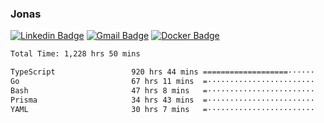 ### Jonas
[![Linkedin Badge](https://img.shields.io/badge/-Jonas%20Neto-9933F7?style=flat-square&logo=Linkedin&logoColor=white&link=https://www.linkedin.com/in/jonas-nogueira-neto/)](https://www.linkedin.com/in/jonas-nogueira-neto/)
[![Gmail Badge](https://img.shields.io/badge/-nogueiraneto.jonas@gmail.com-9933F7?style=flat-square&logo=Gmail&logoColor=white&link=mailto:nogueiraneto.jonas@gmail.com)](mailto:nogueiraneto.jonas@gmail.com)
[![Docker Badge](https://img.shields.io/badge/-DockerHub-9933F7?style=flat-square&logo=Docker&logoColor=white&link=https://hub.docker.com/u/jonasssneto)](https://hub.docker.com/u/jonasssneto)


<!--START_SECTION:waka-->

```txt
Total Time: 1,228 hrs 50 mins

TypeScript                 920 hrs 44 mins ===================······   74.14 %
Go                         67 hrs 11 mins  =························   05.41 %
Bash                       47 hrs 8 mins   =························   03.80 %
Prisma                     34 hrs 43 mins  =························   02.80 %
YAML                       30 hrs 7 mins   =························   02.43 %
```

<!--END_SECTION:waka-->
###
